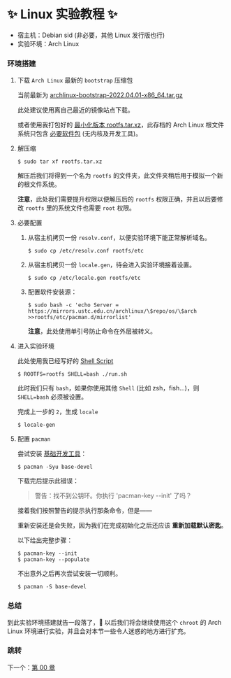 # ✨ Linux 实验教程 ✨

- 宿主机：Debian sid (非必要，其他 Linux 发行版也行)
- 实验环境：Arch Linux

### 环境搭建

1. 下载 `Arch Linux` 最新的 `bootstrap` 压缩包

   当前最新为
   [archlinux-bootstrap-2022.04.01-x86_64.tar.gz](https://mirrors.ustc.edu.cn/archlinux/iso/2022.04.01/archlinux-bootstrap-2022.04.01-x86_64.tar.gz)

   此处建议使用离自己最近的镜像站点下载。

   或者使用我打包好的
   [最小化版本 rootfs.tar.xz](https://github.com/supdrewin/linux-learning/releases/download/rootfs/rootfs.tar.xz)，此存档的
   Arch Linux 根文件系统只包含
   [必要软件包](https://archlinux.org/packages/core/any/base/)
   (无内核及开发工具)。

2. 解压缩

   ``` shell
   $ sudo tar xf rootfs.tar.xz
   ```

   解压后我们将得到一个名为 `rootfs`
   的文件夹，此文件夹稍后用于模拟一个新的根文件系统。

   **注意**，此处我们需要提升权限以便解压后的 `rootfs`
   权限正确，并且以后要修改 `rootfs`
   里的系统文件也需要 `root`
   权限。

3. 必要配置

   1. 从宿主机拷贝一份 `resolv.conf`，以便实验环境下能正常解析域名。

      ``` shell
      $ sudo cp /etc/resolv.conf rootfs/etc
      ```

   2. 从宿主机拷贝一份 `locale.gen`，待会进入实验环境接着设置。

      ``` shell
      $ sudo cp /etc/locale.gen rootfs/etc
      ```

   3. 配置软件安装源：

      ``` shell
      $ sudo bash -c 'echo Server = https://mirrors.ustc.edu.cn/archlinux/\$repo/os/\$arch >>rootfs/etc/pacman.d/mirrorlist'
      ```

      **注意**，此处使用单引号防止命令在外层被转义。

4. 进入实验环境

   此处使用我已经写好的 [Shell Script](run.sh)

   ``` shell
   $ ROOTFS=rootfs SHELL=bash ./run.sh
   ```

   此时我们只有 `bash`，如果你使用其他 `Shell`
   (比如 zsh，fish...)，则
   `SHELL=bash` 必须被设置。

   完成上一步的 `2`，生成 `locale`

   ``` shell
   $ locale-gen
   ```

5. 配置 `pacman`

   尝试安装
   [基础开发工具](https://archlinux.org/groups/x86_64/base-devel/)：

   ``` shell
   $ pacman -Syu base-devel
   ```

   下载完后提示此错误：

   > 警告：找不到公钥环。你执行 'pacman-key --init' 了吗？

   接着我们按照警告的提示执行那条命令，但是——

   重新安装还是会失败，因为我们在完成初始化之后还应该
   **重新加载默认密匙**。

   以下给出完整步骤：

   ``` shell
   $ pacman-key --init
   $ pacman-key --populate
   ```

   不出意外之后再次尝试安装一切顺利。

   ``` shell
   $ pacman -S base-devel
   ```

### 总结

到此实验环境搭建就告一段落了，🎉
以后我们将会继续使用这个 `chroot` 的 Arch Linux
环境进行实验，并且会对本节一些令人迷惑的地方进行扩充。

### 跳转

下一个：[第 00 章](https://github.com/supdrewin/linux-tutorials/blob/master/ch-00.md)
